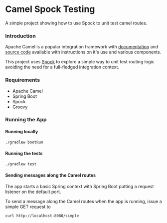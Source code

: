 # Camel Spock Testing

A simple project showing how to use Spock to unit test camel routes.

### Introduction

Apache Camel is a popular integration framework with [documentation](http://camel.apache.org/) and [source code](https://github.com/apache/camel) available with instructions on it's use and various components.

This project uses [Spock](http://spockframework.org/) to explore a simple way to unit test routing logic avoiding the need for a full-fledged integration context.  

### Requirements

* Apache Camel
* Spring Boot
* Spock
* Groovy

### Running the App

#### Running locally
```bash
./gradlew bootRun
```

#### Running the tests
```bash
./gradlew test
```

#### Sending messages along the Camel routes  
The app starts a basic Spring context with Spring Boot putting a request listener on the default port. 

To send a message along the Camel routes when the app is running, issue a simple GET request to 

```bash
curl http://localhost:8080/simple
```



